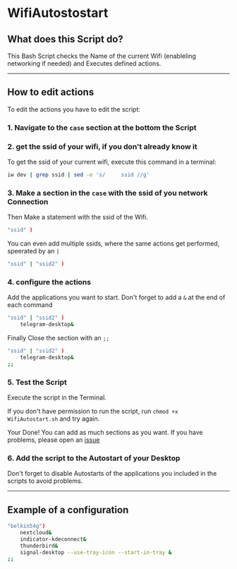 # WifiAutostostart

## What does this Script do?
This Bash Script checks the Name of the current Wifi (enableling networking if needed) and Executes defined actions.
___
## How to edit actions
To edit the actions you have to edit the script:

### 1. **Navigate to the `case` section at the bottom the Script**
### 2. **get the ssid of your wifi, if you don't already know it**

To get the ssid of your current wifi, execute this command in a terminal:
```bash
iw dev | grep ssid | sed -e 's/		ssid //g'
```
### 3. **Make a section in the `case` with the ssid of you network Connection**

Then Make a statement with the ssid of the Wifi.
```bash
"ssid" )
```
You can even add multiple ssids, where the same actions get performed, speerated by an `|`
```bash
"ssid" | "ssid2" )
```
### 4. **configure the actions**
Add the applications you want to start. Don't forget to add a `&` at the end of each command
```bash
"ssid" | "ssid2" )
    telegram-desktop&
```
Finally Close the section with an `;;`
```bash
"ssid" | "ssid2" )
    telegram-desktop&
;;
```
### 5. **Test the Script**
Execute the script in the Terminal.

If you don't have permission to run the script, run `chmod +x WifiAutostart.sh` and try again.

Your Done! You can add as much sections as you want. 
If you have problems, please open an [issue](https://github.com/LeSnake04/SnakeScripts/issues/new?assignees=LeSnake04&labels=WifiAutostart&template=wifiautostart-sh.md&title=%7BWifiAutostart%7D+Need+help)

### **6. Add the script to the Autostart of your Desktop**

Don't forget to disable Autostarts of the applications you included in the scripts to avoid problems.

____

## **Example of a configuration**
```bash
"belkin54g")
	nextcloud&
	indicator-kdeconnect&
	thunderbird&
	signal-desktop --use-tray-icon --start-in-tray &
;;
```
